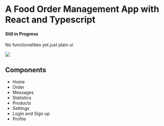 # A Food Order Management App with React and Typescript
#### Still in Progress
No functionalities yet just plain ui

<img src="components/assets/screen.png"/>


## Components
- Home
- Order
- Messages
- Statistics
- Products
- Settings
- Login and Sign up
- Profile